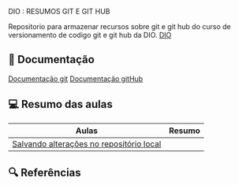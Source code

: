  DIO : RESUMOS GIT E GIT HUB 

Repositorio para armazenar recursos sobre git e git hub do curso de
versionamento de codigo git e git hub da DIO. [DIO](https://web.dio.me/)

## 📘 Documentação 
[Documentação git](https://git-scm.com/docs/git/pt_BR)
[Documentação gitHub](https://docs.github.com/pt)

## 💻 Resumo das aulas
 

 | Aulas | Resumo
 |-------|--------| 
 | [Salvando alterações no repositório local](https://web.dio.me/course/versionamento-de-codigo-com-git-e-github/learning/599dd3dd-d189-474f-a55c-22f37b4472da?back=/track/potencia-tech-ifood-programacao-do-zero&tab=undefined&moduleId=undefined)| 


 ## 🔍 Referências
 
 
